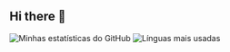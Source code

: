 ## Hi there 👋

 ![Minhas estatísticas do GitHub](https://github-readme-stats.vercel.app/api?username=DanielaLDH&show_icons=true&theme=radical&count_private=true)  ![Línguas mais usadas](https://github-readme-stats.vercel.app/api/top-langs/?username=DanielaLDH&layout=compact&theme=radical&langs_count=8&card_width=445) 

